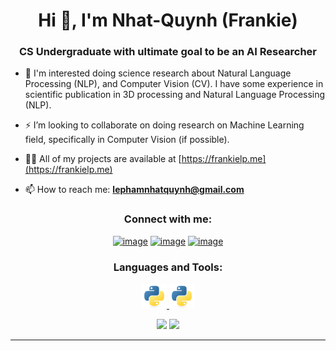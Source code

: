 <h1 align="center">Hi 👋, I'm Nhat-Quynh (Frankie) </h1>
<h3 align="center">CS Undergraduate with ultimate goal to be an AI Researcher</h3>

- 🔭 I'm interested doing science research about Natural Language Processing (NLP), and Computer Vision (CV). I have some experience in scientific publication in 3D processing and Natural Language Processing (NLP).

- ⚡ I’m looking to collaborate on doing research on Machine Learning field, specifically in Computer Vision (if possible).

- 👨‍💻 All of my projects are available at [https://frankielp.me](https://frankielp.me)

- 📫 How to reach me: **lephamnhatquynh@gmail.com**

<h3 align="center">Connect with me:</h3>
<div align="center">

[![image](https://img.shields.io/badge/LinkedIn-0077B5?style=for-the-badge&logo=linkedin&logoColor=white)](https://www.linkedin.com/in/lephamnhatquynh/)
[![image](https://img.shields.io/badge/Instagram-E4405F?style=for-the-badge&logo=instagram&logoColor=white)](https://www.instagram.com/frankiecomrade/)
[![image](https://img.shields.io/badge/Gmail-D14836?style=for-the-badge&logo=gmail&logoColor=white)](mailto:produtor.lephamnhatquynh@gmail.com)
  
</div>

<h3 align="center">Languages and Tools:</h3>

<p align="center"> 
  <a href="https://www.python.org" target="_blank"> 
    <img src="https://raw.githubusercontent.com/devicons/devicon/master/icons/python/python-original.svg" alt="python" width="40" height="40"/> 
  </a> 
  <a href="https://www.python.org" target="_blank"> 
    <img src="https://raw.githubusercontent.com/devicons/devicon/master/icons/python/python-original.svg" alt="python" width="40" height="40"/> 
  </a> 
</p>

<p align= "center">
  <img height= "150" src="https://github-readme-stats.vercel.app/api?username=frankielp&theme=react&show_icons=true&include_all_commits=true" />
  <img height= "150" src="https://github-readme-stats.vercel.app/api/top-langs/?username=frankielp&theme=react&layout=compact" />
</p>

------

